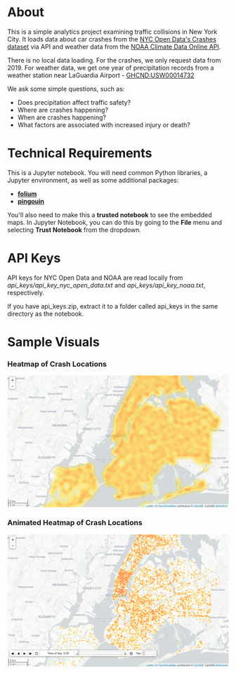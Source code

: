 # About

This is a simple analytics project examining traffic collisions in New York City. It loads data about car crashes from the [NYC Open Data's Crashes dataset](https://dev.socrata.com/foundry/data.cityofnewyork.us/h9gi-nx95) via API and weather data from the [NOAA Climate Data Online API](https://www.ncdc.noaa.gov/cdo-web/webservices/v2).  

There is no local data loading. For the crashes, we only request data from 2019. For weather data, we get one year of precipitation records from a weather station near LaGuardia Airport - [GHCND:USW00014732](/images/weather_station.jpg?raw=true)  

We ask some simple questions, such as:
* Does precipitation affect traffic safety?  
* Where are crashes happening?  
* When are crashes happening?  
* What factors are associated with increased injury or death?   

# Technical Requirements

This is a Jupyter notebook. You will need common Python libraries, a Jupyter environment, as well as some additional packages:

* [**folium**](https://python-visualization.github.io/folium/)  
* [**pingouin**](https://pingouin-stats.org)  

You'll also need to make this a **trusted notebook** to see the embedded maps. In Jupyter Notebook, you can do this by going to the **File** menu and selecting **Trust Notebook** from the dropdown.

# API Keys

API keys for NYC Open Data and NOAA are read locally from *api_keys/api_key_nyc_open_data.txt* and *api_keys/api_key_noaa.txt*, respectively.  

If you have api_keys.zip, extract it to a folder called api_keys in the same directory as the notebook.   

# Sample Visuals

### Heatmap of Crash Locations

![static heatmap of crash locations, requires folium](/images/static_heatmap.jpg)  

### Animated Heatmap of Crash Locations

![animated heatmap of crash locations at all hours of the day, requires folium](/images/animated_heatmap.jpg)